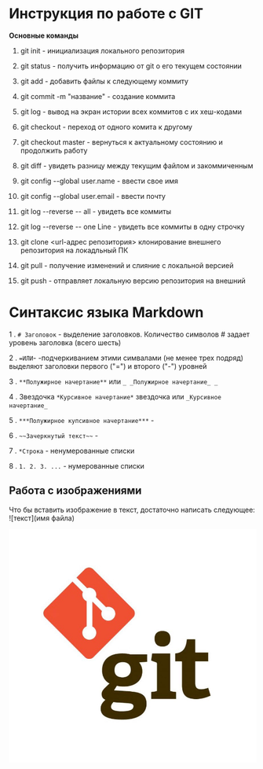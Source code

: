 # Инструкция по работе с GIT

  **Основные команды**
  
  1. git init - инициализация локального репозитория

  2. git status - получить информацию от git о его текущем состоянии

  3. git add - добавить файлы к следующему коммиту

  4. git commit -m "название" - создание коммита

  5. git log - вывод на экран истории всех коммитов с их хеш-кодами

  6. git checkout - переход от одного комита к другому

  7. git checkout master - вернуться к актуальному состоянию и продолжить работу

  8. git diff - увидеть разницу между текущим файлом и закоммиченным

  9. git config --global user.name - ввести свое имя

 10. git config --global user.email - ввести почту

 11. git log --reverse -- all - увидеть все коммиты

 12. git log --reverse -- one Line - увидеть все коммиты в одну строчку

 13. git clone <url-адрес репозитория> клонирование внешнего репозитория на локадльный ПК

 14. git pull - получение изменений и слияние с локальной версией

 15. git push - отправляет локальную версию репозитория на внешний

# Синтаксис языка Markdown

1 .  `# Заголовок` - выделение заголовков. Количество символов # задает уровень заголовка (всего шесть)

2 . `=ИЛИ`- -подчеркиванием этими симвалами (не менее трех подряд) выделяют заголовки первого ("=") и второго ("-") уровней

3 .  `**Полужирное начертание**`  или  `_ _Полужирное начертание_ _`

4 . Звездочка `*Курсивное начертание*` звездочка или `_Курсивное начертание_`

5 . `***Полужирное купсивное начертание***` -

6 . `~~Зачеркнутый текст~~` -  

7 . `*Строка` - ненумерованные списки

8 . `1. 2. 3. ...` - нумерованные списки 

## Работа с изображениями

Что бы вставить изображение в текст, достаточно написать следующее:
![текст](имя файла)

![](udclrh4ay3jbdbxqqmw7z2z6shc3zrww.jpeg) 

